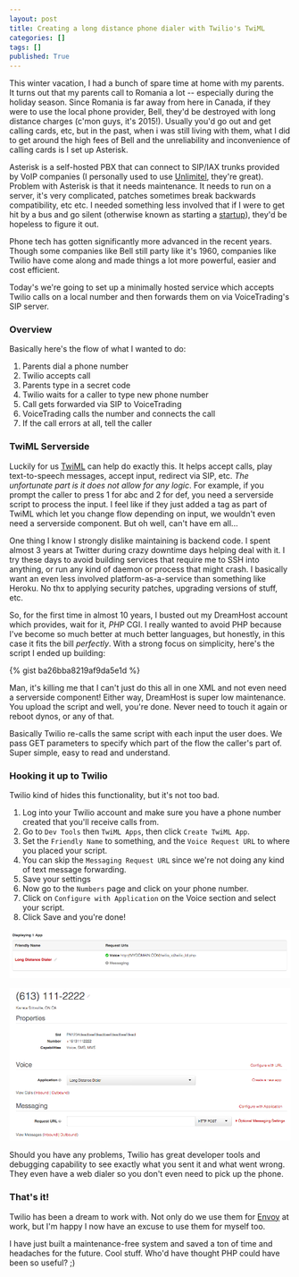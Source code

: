 ```yaml
---
layout: post
title: Creating a long distance phone dialer with Twilio's TwiML
categories: []
tags: []
published: True
---
```


This winter vacation, I had a bunch of spare time at home with my parents. It turns out that my parents call to Romania a lot -- especially during the holiday season. Since Romania is far away from here in Canada, if they were to use the local phone provider, Bell, they'd be destroyed with long distance charges (c'mon guys, it's 2015!). Usually you'd go out and get calling cards, etc, but in the past, when i was still living with them, what I did to get around the high fees of Bell and the unreliability and inconvenience of calling cards is I set up Asterisk.

Asterisk is a self-hosted PBX that can connect to SIP/IAX trunks provided by VoIP companies (I personally used to use [Unlimitel](http://unlimitel.ca), they're great). Problem with Asterisk is that it needs maintenance. It needs to run on a server, it's very complicated, patches sometimes break backwards compatibility, etc etc. I needed something less involved that if I were to get hit by a bus and go silent (otherwise known as starting a [startup](https://envoy.com)), they'd be hopeless to figure it out.

Phone tech has gotten significantly more advanced in the recent years. Though some companies like Bell still party like it's 1960, companies like Twilio have come along and made things a lot more powerful, easier and cost efficient.

Today's we're going to set up a minimally hosted service which accepts Twilio calls on a local number and then forwards them on via VoiceTrading's SIP server.

### Overview

Basically here's the flow of what I wanted to do:

1. Parents dial a phone number
2. Twilio accepts call
3. Parents type in a secret code
4. Twilio waits for a caller to type new phone number
6. Call gets forwarded via SIP to VoiceTrading
7. VoiceTrading calls the number and connects the call
8. If the call errors at all, tell the caller

### TwiML Serverside

Luckily for us [TwiML](https://www.twilio.com/docs/api/twiml) can help do exactly this. It helps accept calls, play text-to-speech messages, accept input, redirect via SIP, etc. _The unfortunate part is it does not allow for any logic_. For example, if you prompt the caller to press 1 for abc and 2 for def, you need a serverside script to process the input. I feel like if they just added a tag as part of TwiML which let you change flow depending on input, we wouldn't even need a serverside component. But oh well, can't have em all...

One thing I know I strongly dislike maintaining is backend code. I spent almost 3 years at Twitter during crazy downtime days helping deal with it. I try these days to avoid building services that require me to SSH into anything, or run any kind of daemon or process that might crash. I basically want an even less involved platform-as-a-service than something like Heroku. No thx to applying security patches, upgrading versions of stuff, etc.

So, for the first time in almost 10 years, I busted out my DreamHost account which provides, wait for it, _PHP_ CGI. I really wanted to avoid PHP because I've become so much better at much better languages, but honestly, in this case it fits the bill _perfectly_. With a strong focus on simplicity, here's the script I ended up building:

{% gist ba26bba8219af9da5e1d %}

Man, it's killing me that I can't just do this all in one XML and not even need a serverside component! Either way, DreamHost is super low maintenance. You upload the script and well, you're done. Never need to touch it again or reboot dynos, or any of that.

Basically Twilio re-calls the same script with each input the user does. We pass GET parameters to specify which part of the flow the caller's part of. Super simple, easy to read and understand.

### Hooking it up to Twilio

Twilio kind of hides this functionality, but it's not too bad.

1. Log into your Twilio account and make sure you have a phone number created that you'll receive calls from.
2. Go to `Dev Tools` then `TwiML Apps`, then click `Create TwiML App`.
3. Set the `Friendly Name` to something, and the `Voice Request URL` to where you placed your script.
4. You can skip the `Messaging Request URL` since we're not doing any kind of text message forwarding.
5. Save your settings
6. Now go to the `Numbers` page and click on your phone number.
7. Click on `Configure with Application` on the Voice section and select your script.
8. Click Save and you're done!

![Twilio app screenshot](/assets/twilioapp.png)

![Twilio number screenshot](/assets/twilionum.png)

Should you have any problems, Twilio has great developer tools and debugging capability to see exactly what you sent it and what went wrong. They even have a web dialer so you don't even need to pick up the phone.

### That's it!

Twilio has been a dream to work with. Not only do we use them for [Envoy](https://envoy.com) at work, but I'm happy I now have an excuse to use them for myself too.

I have just built a maintenance-free system and saved a ton of time and headaches for the future. Cool stuff. Who'd have thought PHP could have been so useful? ;)

